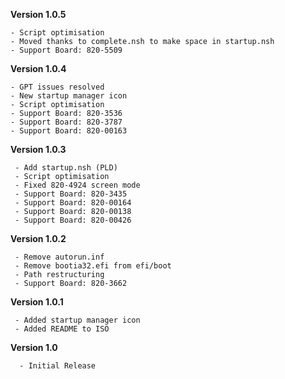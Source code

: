 **Version 1.0.5**
 ```
 - Script optimisation
 - Moved thanks to complete.nsh to make space in startup.nsh
 - Support Board: 820-5509
 ```
**Version 1.0.4**
 ```
 - GPT issues resolved
 - New startup manager icon
 - Script optimisation
 - Support Board: 820-3536
 - Support Board: 820-3787
 - Support Board: 820-00163
 ```
**Version 1.0.3**
```
 - Add startup.nsh (PLD)
 - Script optimisation
 - Fixed 820-4924 screen mode
 - Support Board: 820-3435
 - Support Board: 820-00164
 - Support Board: 820-00138
 - Support Board: 820-00426
```
**Version 1.0.2**
```
 - Remove autorun.inf
 - Remove bootia32.efi from efi/boot
 - Path restructuring
 - Support Board: 820-3662
```
**Version 1.0.1**
```
 - Added startup manager icon
 - Added README to ISO
```
**Version 1.0**
```
  - Initial Release
```